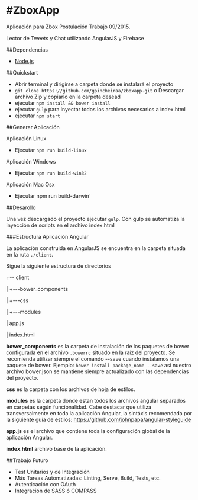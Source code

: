 #ZboxApp
=============

Aplicación para Zbox Postulación Trabajo 09/2015.

Lector de Tweets y Chat utilizando AngularJS y Firebase

##Dependencias
  
  * [Node.js](http://nodejs.org)


##Quickstart
  
  * Abrir terminal y dirigirse a carpeta donde se instalará el proyecto 
  * `git clone https://github.com/gpincheiraa/zboxapp.git` o Descargar archivo Zip y copiarlo en la carpeta desead
  * ejecutar `npm install && bower install`  
  * ejecutar `gulp` para inyectar todos los archivos necesarios a index.html
  * ejecutar `npm start`


##Generar Aplicación

Aplicación Linux 
  * Ejecutar `npm run build-linux`

Aplicación Windows

  * Ejecutar `npm run build-win32`

Aplicación Mac Osx
  
  * Ejecutar npm run build-darwin`

##Desarollo

Una vez descargado el proyecto ejecutar `gulp`. Con gulp se automatiza la inyección de scripts en el archivo
index.html

###Estructura Aplicación Angular

La aplicación construida en AngularJS se encuentra en la carpeta situada en  la ruta `./client`.

Sigue la siguiente estructura de directorios

+-- client

  |   +---bower_components

  |   +---css

  |   +---modules 

  |   app.js

  |   index.html

**bower_components** es la carpeta de instalación de los paquetes de bower configurada en el archivo `.bowerrc` situado en la raíz del proyecto. 
Se recomienda utilizar siempre el comando --save cuando instalamos una paquete de bower. Ejemplo: `bower install package_name --save`  así nuestro archivo bower.json se mantiene siempre actualizado con las dependencias del proyecto.

**css** es la carpeta con los archivos de hoja de estilos.

**modules** es la carpeta donde estan todos los archivos angular separados en carpetas según funcionalidad.
Cabe destacar que utiliza transversalmente en toda la aplicación Angular, la sintáxis recomendada
por la siguiente guía de estilos: https://github.com/johnpapa/angular-styleguide

**app.js** es el archivo que contiene toda la configuración global de la aplicación Angular.

**index.html** archivo base de la aplicación.

<!-- 
##Testing

Los tests están situados en la carpeta que se encuentra en la ruta `./tests/e2e`
Cada test de integración se correponde con la carpeta modules en la ruta `./client/modules`

Para ejecutar los test de integtración necesitamos lo siguiente

* Instalar webdriver-manager como dependencia global `npm install -g webdriver-manager`
* Instalar Selenium http://www.seleniumhq.org/download/

###Ejecutar los Tests de Integración

* En una ventana de terminal ejecutar `webdriver-manager start`
* En una nueva ventana, en la raíz del proyecto ejecutar `node server-test.js` 
* Finalmente en una tercera ventana de la terminal situados en la raíz del proyecto ejecutar `protractor protractor-conf.js`

-->

##Trabajo Futuro

* Test Unitarios y de Integración
* Más Tareas Automatizadas: Linting, Serve, Build, Tests, etc.
* Autenticación con OAuth
* Integración de SASS ó COMPASS